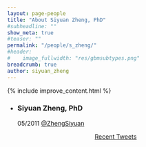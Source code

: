 ```yaml
---
layout: page-people
title: "About Siyuan Zheng, PhD"
#subheadline: ""
show_meta: true
#teaser: ""
permalink: "/people/s_zheng/"
#header:
#    image_fullwidth: "res/gbmsubtypes.png"
breadcrumb: true
author: siyuan_zheng
---
```

{% include improve_content.html %}

<ul class="ch-grid">
  <li>
    <div class="ch-item ch-img-szheng">
      <div class="ch-info">
        <h3>Siyuan Zheng, PhD</h3>
        <p>05/2011 <a href="https://twitter.com/ZhengSiyuan">@ZhengSiyuan</a></p>
      </div>
    </div>
  </li>
</ul>

<center>
<div class="mytweets">
<a class="twitter-timeline"
  width="600"
  height="250"
  href="https://twitter.com/ZhengSiyuan"
  data-widget-id="615931451343646724"
  data-tweet-limit="5"
  data-chrome="nofooter noborders noscrollbar transparent">
  Recent Tweets</a>
</div>
<script>
    !function(d,s,id){var js,fjs=d.getElementsByTagName(s)[0],p=/^http:/.test(d.location)?'http':'https';if(!d.getElementById(id)){js=d.createElement(s);js.id=id;js.src=p+"://platform.twitter.com/widgets.js";fjs.parentNode.insertBefore(js,fjs);}}(document,"script","twitter-wjs");
</script>
</center>

<br>
<a class="list-group-item" href="https://twitter.com/ZhengSiyuan" title="Follow me @ZhengSiyuan" alt="Follow me @ZhengSiyuan"><i class="fa fa-twitter fa-3x"></i></a>
